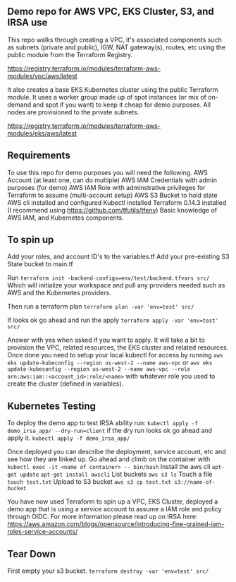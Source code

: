 ## Demo repo for AWS VPC, EKS Cluster, S3, and IRSA use

This repo walks through creating a VPC, it's associated components such as subnets (private and public), IGW, NAT gateway(s), routes, etc using the public module from the Terraform Registry. 

https://registry.terraform.io/modules/terraform-aws-modules/vpc/aws/latest

It also creates a base EKS Kubernetes cluster using the public Terraform module. It uses a worker group made up of spot instances (or mix of on-demand and spot if you want) to keep it cheap for demo purposes. All nodes are provisioned to the private subnets.

https://registry.terraform.io/modules/terraform-aws-modules/eks/aws/latest

## Requirements

To use this repo for demo purposes you will need the following.
AWS Account (at least one, can do multiple)
AWS IAM Credentials with admin purposes (for demo)
AWS IAM Role with adminstrative privileges for Terraform to assume (multi-account setup)
AWS S3 Bucket to hold state
AWS cli installed and configured
Kubectl installed
Terraform 0.14.3 installed (I recommend using https://github.com/tfutils/tfenv)
Basic knowledge of AWS IAM, and Kubernetes components.

## To spin up
Add your roles, and account ID's to the variables.tf
Add your pre-existing S3 State bucket to main.tf

Run `terraform init -backend-configs=env/test/backend.tfvars src/`
Which will initialize your workspace and pull any providers needed such as AWS and the Kubernetes providers.

Then run a terraform plan `terraform plan -var 'env=test' src/`

If looks ok go ahead and run the apply `terraform apply -var 'env=test' src/`

Answer with yes when asked if you want to apply. It will take a bit to provision the VPC, related resources, the EKS cluster and related resources. Once done you need to setup your local kubectl for access by running `aws eks update-kubeconfig --region us-west-2 --name aws-vpc` or `aws eks update-kubeconfig --region us-west-2 --name aws-vpc --role arn:aws:iam::<account_id>:role/<name>` with whatever role you used to create the cluster (defined in variables).

## Kubernetes Testing
To deploy the demo app to test IRSA ability run:
`kubectl apply -f demo_irsa_app/ --dry-run=client`
if the dry run looks ok go ahead and apply it.
`kubectl apply -f demo_irsa_app/`

Once deployed you can describe the deployment, service account, etc and see how they are linked up.
Go ahead and climb on the container with
`kubectl exec -it <name of container> -- bin/bash`
Install the aws cli
`apt-get update`
`apt-get install awscli`
List buckets
`aws s3 ls`
Touch a file
`touch test.txt`
Upload to S3 bucket
`aws s3 cp test.txt s3://name-of-bucket`

You have now used Terraform to spin up a VPC, EKS Cluster, deployed a demo app that is using a service account to assume a IAM role and policy through OIDC. For more information please read up on IRSA here: https://aws.amazon.com/blogs/opensource/introducing-fine-grained-iam-roles-service-accounts/

## Tear Down
First empty your s3 bucket.
`terraform destroy -var 'env=test' src/`